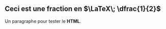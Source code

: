 ## Ceci est une fraction en $`\LaTeX\; \dfrac{1}{2}`$
<p>Un paragraphe pour tester le <strong>HTML</strong>.</p>
